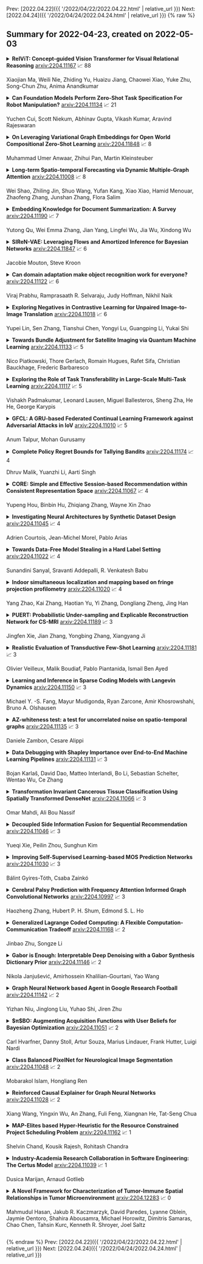 Prev: [2022.04.22]({{ '/2022/04/22/2022.04.22.html' | relative_url }})  Next: [2022.04.24]({{ '/2022/04/24/2022.04.24.html' | relative_url }})
{% raw %}
## Summary for 2022-04-23, created on 2022-05-03


<details><summary><b>RelViT: Concept-guided Vision Transformer for Visual Relational Reasoning</b>
<a href="https://arxiv.org/abs/2204.11167">arxiv:2204.11167</a>
&#x1F4C8; 88 <br>
<p>Xiaojian Ma, Weili Nie, Zhiding Yu, Huaizu Jiang, Chaowei Xiao, Yuke Zhu, Song-Chun Zhu, Anima Anandkumar</p></summary>
<p>

**Abstract:** Reasoning about visual relationships is central to how humans interpret the visual world. This task remains challenging for current deep learning algorithms since it requires addressing three key technical problems jointly: 1) identifying object entities and their properties, 2) inferring semantic relations between pairs of entities, and 3) generalizing to novel object-relation combinations, i.e., systematic generalization. In this work, we use vision transformers (ViTs) as our base model for visual reasoning and make better use of concepts defined as object entities and their relations to improve the reasoning ability of ViTs. Specifically, we introduce a novel concept-feature dictionary to allow flexible image feature retrieval at training time with concept keys. This dictionary enables two new concept-guided auxiliary tasks: 1) a global task for promoting relational reasoning, and 2) a local task for facilitating semantic object-centric correspondence learning. To examine the systematic generalization of visual reasoning models, we introduce systematic splits for the standard HICO and GQA benchmarks. We show the resulting model, Concept-guided Vision Transformer (or RelViT for short) significantly outperforms prior approaches on HICO and GQA by 16% and 13% in the original split, and by 43% and 18% in the systematic split. Our ablation analyses also reveal our model's compatibility with multiple ViT variants and robustness to hyper-parameters.

</p>
</details>

<details><summary><b>Can Foundation Models Perform Zero-Shot Task Specification For Robot Manipulation?</b>
<a href="https://arxiv.org/abs/2204.11134">arxiv:2204.11134</a>
&#x1F4C8; 21 <br>
<p>Yuchen Cui, Scott Niekum, Abhinav Gupta, Vikash Kumar, Aravind Rajeswaran</p></summary>
<p>

**Abstract:** Task specification is at the core of programming autonomous robots. A low-effort modality for task specification is critical for engagement of non-expert end-users and ultimate adoption of personalized robot agents. A widely studied approach to task specification is through goals, using either compact state vectors or goal images from the same robot scene. The former is hard to interpret for non-experts and necessitates detailed state estimation and scene understanding. The latter requires the generation of desired goal image, which often requires a human to complete the task, defeating the purpose of having autonomous robots. In this work, we explore alternate and more general forms of goal specification that are expected to be easier for humans to specify and use such as images obtained from the internet, hand sketches that provide a visual description of the desired task, or simple language descriptions. As a preliminary step towards this, we investigate the capabilities of large scale pre-trained models (foundation models) for zero-shot goal specification, and find promising results in a collection of simulated robot manipulation tasks and real-world datasets.

</p>
</details>

<details><summary><b>On Leveraging Variational Graph Embeddings for Open World Compositional Zero-Shot Learning</b>
<a href="https://arxiv.org/abs/2204.11848">arxiv:2204.11848</a>
&#x1F4C8; 8 <br>
<p>Muhammad Umer Anwaar, Zhihui Pan, Martin Kleinsteuber</p></summary>
<p>

**Abstract:** Humans are able to identify and categorize novel compositions of known concepts. The task in Compositional Zero-Shot learning (CZSL) is to learn composition of primitive concepts, i.e. objects and states, in such a way that even their novel compositions can be zero-shot classified. In this work, we do not assume any prior knowledge on the feasibility of novel compositions i.e.open-world setting, where infeasible compositions dominate the search space. We propose a Compositional Variational Graph Autoencoder (CVGAE) approach for learning the variational embeddings of the primitive concepts (nodes) as well as feasibility of their compositions (via edges). Such modelling makes CVGAE scalable to real-world application scenarios. This is in contrast to SOTA method, CGE, which is computationally very expensive. e.g.for benchmark C-GQA dataset, CGE requires 3.94 x 10^5 nodes, whereas CVGAE requires only 1323 nodes. We learn a mapping of the graph and image embeddings onto a common embedding space. CVGAE adopts a deep metric learning approach and learns a similarity metric in this space via bi-directional contrastive loss between projected graph and image embeddings. We validate the effectiveness of our approach on three benchmark datasets.We also demonstrate via an image retrieval task that the representations learnt by CVGAE are better suited for compositional generalization.

</p>
</details>

<details><summary><b>Long-term Spatio-temporal Forecasting via Dynamic Multiple-Graph Attention</b>
<a href="https://arxiv.org/abs/2204.11008">arxiv:2204.11008</a>
&#x1F4C8; 8 <br>
<p>Wei Shao, Zhiling Jin, Shuo Wang, Yufan Kang, Xiao Xiao, Hamid Menouar, Zhaofeng Zhang, Junshan Zhang, Flora Salim</p></summary>
<p>

**Abstract:** Many real-world ubiquitous applications, such as parking recommendations and air pollution monitoring, benefit significantly from accurate long-term spatio-temporal forecasting (LSTF). LSTF makes use of long-term dependency between spatial and temporal domains, contextual information, and inherent pattern in the data. Recent studies have revealed the potential of multi-graph neural networks (MGNNs) to improve prediction performance. However, existing MGNN methods cannot be directly applied to LSTF due to several issues: the low level of generality, insufficient use of contextual information, and the imbalanced graph fusion approach. To address these issues, we construct new graph models to represent the contextual information of each node and the long-term spatio-temporal data dependency structure. To fuse the information across multiple graphs, we propose a new dynamic multi-graph fusion module to characterize the correlations of nodes within a graph and the nodes across graphs via the spatial attention and graph attention mechanisms. Furthermore, we introduce a trainable weight tensor to indicate the importance of each node in different graphs. Extensive experiments on two large-scale datasets demonstrate that our proposed approaches significantly improve the performance of existing graph neural network models in LSTF prediction tasks.

</p>
</details>

<details><summary><b>Embedding Knowledge for Document Summarization: A Survey</b>
<a href="https://arxiv.org/abs/2204.11190">arxiv:2204.11190</a>
&#x1F4C8; 7 <br>
<p>Yutong Qu, Wei Emma Zhang, Jian Yang, Lingfei Wu, Jia Wu, Xindong Wu</p></summary>
<p>

**Abstract:** Knowledge-aware methods have boosted a range of Natural Language Processing applications over the last decades. With the gathered momentum, knowledge recently has been pumped into enormous attention in document summarization research. Previous works proved that knowledge-embedded document summarizers excel at generating superior digests, especially in terms of informativeness, coherence, and fact consistency. This paper pursues to present the first systematic survey for the state-of-the-art methodologies that embed knowledge into document summarizers. Particularly, we propose novel taxonomies to recapitulate knowledge and knowledge embeddings under the document summarization view. We further explore how embeddings are generated in learning architectures of document summarization models, especially in deep learning models. At last, we discuss the challenges of this topic and future directions.

</p>
</details>

<details><summary><b>SIReN-VAE: Leveraging Flows and Amortized Inference for Bayesian Networks</b>
<a href="https://arxiv.org/abs/2204.11847">arxiv:2204.11847</a>
&#x1F4C8; 6 <br>
<p>Jacobie Mouton, Steve Kroon</p></summary>
<p>

**Abstract:** Initial work on variational autoencoders assumed independent latent variables with simple distributions. Subsequent work has explored incorporating more complex distributions and dependency structures: including normalizing flows in the encoder network allows latent variables to entangle non-linearly, creating a richer class of distributions for the approximate posterior, and stacking layers of latent variables allows more complex priors to be specified for the generative model. This work explores incorporating arbitrary dependency structures, as specified by Bayesian networks, into VAEs. This is achieved by extending both the prior and inference network with graphical residual flows - residual flows that encode conditional independence by masking the weight matrices of the flow's residual blocks. We compare our model's performance on several synthetic datasets and show its potential in data-sparse settings.

</p>
</details>

<details><summary><b>Can domain adaptation make object recognition work for everyone?</b>
<a href="https://arxiv.org/abs/2204.11122">arxiv:2204.11122</a>
&#x1F4C8; 6 <br>
<p>Viraj Prabhu, Ramprasaath R. Selvaraju, Judy Hoffman, Nikhil Naik</p></summary>
<p>

**Abstract:** Despite the rapid progress in deep visual recognition, modern computer vision datasets significantly overrepresent the developed world and models trained on such datasets underperform on images from unseen geographies. We investigate the effectiveness of unsupervised domain adaptation (UDA) of such models across geographies at closing this performance gap. To do so, we first curate two shifts from existing datasets to study the Geographical DA problem, and discover new challenges beyond data distribution shift: context shift, wherein object surroundings may change significantly across geographies, and subpopulation shift, wherein the intra-category distributions may shift. We demonstrate the inefficacy of standard DA methods at Geographical DA, highlighting the need for specialized geographical adaptation solutions to address the challenge of making object recognition work for everyone.

</p>
</details>

<details><summary><b>Exploring Negatives in Contrastive Learning for Unpaired Image-to-Image Translation</b>
<a href="https://arxiv.org/abs/2204.11018">arxiv:2204.11018</a>
&#x1F4C8; 6 <br>
<p>Yupei Lin, Sen Zhang, Tianshui Chen, Yongyi Lu, Guangping Li, Yukai Shi</p></summary>
<p>

**Abstract:** Unpaired image-to-image translation aims to find a mapping between the source domain and the target domain. To alleviate the problem of the lack of supervised labels for the source images, cycle-consistency based methods have been proposed for image structure preservation by assuming a reversible relationship between unpaired images. However, this assumption only uses limited correspondence between image pairs. Recently, contrastive learning (CL) has been used to further investigate the image correspondence in unpaired image translation by using patch-based positive/negative learning. Patch-based contrastive routines obtain the positives by self-similarity computation and recognize the rest patches as negatives. This flexible learning paradigm obtains auxiliary contextualized information at a low cost. As the negatives own an impressive sample number, with curiosity, we make an investigation based on a question: are all negatives necessary for feature contrastive learning? Unlike previous CL approaches that use negatives as much as possible, in this paper, we study the negatives from an information-theoretic perspective and introduce a new negative Pruning technology for Unpaired image-to-image Translation (PUT) by sparsifying and ranking the patches. The proposed algorithm is efficient, flexible and enables the model to learn essential information between corresponding patches stably. By putting quality over quantity, only a few negative patches are required to achieve better results. Lastly, we validate the superiority, stability, and versatility of our model through comparative experiments.

</p>
</details>

<details><summary><b>Towards Bundle Adjustment for Satellite Imaging via Quantum Machine Learning</b>
<a href="https://arxiv.org/abs/2204.11133">arxiv:2204.11133</a>
&#x1F4C8; 5 <br>
<p>Nico Piatkowski, Thore Gerlach, Romain Hugues, Rafet Sifa, Christian Bauckhage, Frederic Barbaresco</p></summary>
<p>

**Abstract:** Given is a set of images, where all images show views of the same area at different points in time and from different viewpoints. The task is the alignment of all images such that relevant information, e.g., poses, changes, and terrain, can be extracted from the fused image. In this work, we focus on quantum methods for keypoint extraction and feature matching, due to the demanding computational complexity of these sub-tasks. To this end, k-medoids clustering, kernel density clustering, nearest neighbor search, and kernel methods are investigated and it is explained how these methods can be re-formulated for quantum annealers and gate-based quantum computers. Experimental results obtained on digital quantum emulation hardware, quantum annealers, and quantum gate computers show that classical systems still deliver superior results. However, the proposed methods are ready for the current and upcoming generations of quantum computing devices which have the potential to outperform classical systems in the near future.

</p>
</details>

<details><summary><b>Exploring the Role of Task Transferability in Large-Scale Multi-Task Learning</b>
<a href="https://arxiv.org/abs/2204.11117">arxiv:2204.11117</a>
&#x1F4C8; 5 <br>
<p>Vishakh Padmakumar, Leonard Lausen, Miguel Ballesteros, Sheng Zha, He He, George Karypis</p></summary>
<p>

**Abstract:** Recent work has found that multi-task training with a large number of diverse tasks can uniformly improve downstream performance on unseen target tasks. In contrast, literature on task transferability has established that the choice of intermediate tasks can heavily affect downstream task performance. In this work, we aim to disentangle the effect of scale and relatedness of tasks in multi-task representation learning. We find that, on average, increasing the scale of multi-task learning, in terms of the number of tasks, indeed results in better learned representations than smaller multi-task setups. However, if the target tasks are known ahead of time, then training on a smaller set of related tasks is competitive to the large-scale multi-task training at a reduced computational cost.

</p>
</details>

<details><summary><b>GFCL: A GRU-based Federated Continual Learning Framework against Adversarial Attacks in IoV</b>
<a href="https://arxiv.org/abs/2204.11010">arxiv:2204.11010</a>
&#x1F4C8; 5 <br>
<p>Anum Talpur, Mohan Gurusamy</p></summary>
<p>

**Abstract:** The integration of ML in 5G-based Internet of Vehicles (IoV) networks has enabled intelligent transportation and smart traffic management. Nonetheless, the security against adversarial attacks is also increasingly becoming a challenging task. Specifically, Deep Reinforcement Learning (DRL) is one of the widely used ML designs in IoV applications. The standard ML security techniques are not effective in DRL where the algorithm learns to solve sequential decision-making through continuous interaction with the environment, and the environment is time-varying, dynamic, and mobile. In this paper, we propose a Gated Recurrent Unit (GRU)-based federated continual learning (GFCL) anomaly detection framework against adversarial attacks in IoV. The objective is to present a lightweight and scalable framework that learns and detects the illegitimate behavior without having a-priori training dataset consisting of attack samples. We use GRU to predict a future data sequence to analyze and detect illegitimate behavior from vehicles in a federated learning-based distributed manner. We investigate the performance of our framework using real-world vehicle mobility traces. The results demonstrate the effectiveness of our proposed solution for different performance metrics.

</p>
</details>

<details><summary><b>Complete Policy Regret Bounds for Tallying Bandits</b>
<a href="https://arxiv.org/abs/2204.11174">arxiv:2204.11174</a>
&#x1F4C8; 4 <br>
<p>Dhruv Malik, Yuanzhi Li, Aarti Singh</p></summary>
<p>

**Abstract:** Policy regret is a well established notion of measuring the performance of an online learning algorithm against an adaptive adversary. We study restrictions on the adversary that enable efficient minimization of the \emph{complete policy regret}, which is the strongest possible version of policy regret. We identify a gap in the current theoretical understanding of what sorts of restrictions permit tractability in this challenging setting. To resolve this gap, we consider a generalization of the stochastic multi armed bandit, which we call the \emph{tallying bandit}. This is an online learning setting with an $m$-memory bounded adversary, where the average loss for playing an action is an unknown function of the number (or tally) of times that the action was played in the last $m$ timesteps. For tallying bandit problems with $K$ actions and time horizon $T$, we provide an algorithm that w.h.p achieves a complete policy regret guarantee of $\tilde{\mathcal{O}}(mK\sqrt{T})$, where the $\tilde{\mathcal{O}}$ notation hides only logarithmic factors. We additionally prove an $\tildeΩ(\sqrt{m K T})$ lower bound on the expected complete policy regret of any tallying bandit algorithm, demonstrating the near optimality of our method.

</p>
</details>

<details><summary><b>CORE: Simple and Effective Session-based Recommendation within Consistent Representation Space</b>
<a href="https://arxiv.org/abs/2204.11067">arxiv:2204.11067</a>
&#x1F4C8; 4 <br>
<p>Yupeng Hou, Binbin Hu, Zhiqiang Zhang, Wayne Xin Zhao</p></summary>
<p>

**Abstract:** Session-based Recommendation (SBR) refers to the task of predicting the next item based on short-term user behaviors within an anonymous session. However, session embedding learned by a non-linear encoder is usually not in the same representation space as item embeddings, resulting in the inconsistent prediction issue while recommending items. To address this issue, we propose a simple and effective framework named CORE, which can unify the representation space for both the encoding and decoding processes. Firstly, we design a representation-consistent encoder that takes the linear combination of input item embeddings as session embedding, guaranteeing that sessions and items are in the same representation space. Besides, we propose a robust distance measuring method to prevent overfitting of embeddings in the consistent representation space. Extensive experiments conducted on five public real-world datasets demonstrate the effectiveness and efficiency of the proposed method. The code is available at: https://github.com/RUCAIBox/CORE.

</p>
</details>

<details><summary><b>Investigating Neural Architectures by Synthetic Dataset Design</b>
<a href="https://arxiv.org/abs/2204.11045">arxiv:2204.11045</a>
&#x1F4C8; 4 <br>
<p>Adrien Courtois, Jean-Michel Morel, Pablo Arias</p></summary>
<p>

**Abstract:** Recent years have seen the emergence of many new neural network structures (architectures and layers). To solve a given task, a network requires a certain set of abilities reflected in its structure. The required abilities depend on each task. There is so far no systematic study of the real capacities of the proposed neural structures. The question of what each structure can and cannot achieve is only partially answered by its performance on common benchmarks. Indeed, natural data contain complex unknown statistical cues. It is therefore impossible to know what cues a given neural structure is taking advantage of in such data. In this work, we sketch a methodology to measure the effect of each structure on a network's ability, by designing ad hoc synthetic datasets. Each dataset is tailored to assess a given ability and is reduced to its simplest form: each input contains exactly the amount of information needed to solve the task. We illustrate our methodology by building three datasets to evaluate each of the three following network properties: a) the ability to link local cues to distant inferences, b) the translation covariance and c) the ability to group pixels with the same characteristics and share information among them. Using a first simplified depth estimation dataset, we pinpoint a serious nonlocal deficit of the U-Net. We then evaluate how to resolve this limitation by embedding its structure with nonlocal layers, which allow computing complex features with long-range dependencies. Using a second dataset, we compare different positional encoding methods and use the results to further improve the U-Net on the depth estimation task. The third introduced dataset serves to demonstrate the need for self-attention-like mechanisms for resolving more realistic depth estimation tasks.

</p>
</details>

<details><summary><b>Towards Data-Free Model Stealing in a Hard Label Setting</b>
<a href="https://arxiv.org/abs/2204.11022">arxiv:2204.11022</a>
&#x1F4C8; 4 <br>
<p>Sunandini Sanyal, Sravanti Addepalli, R. Venkatesh Babu</p></summary>
<p>

**Abstract:** Machine learning models deployed as a service (MLaaS) are susceptible to model stealing attacks, where an adversary attempts to steal the model within a restricted access framework. While existing attacks demonstrate near-perfect clone-model performance using softmax predictions of the classification network, most of the APIs allow access to only the top-1 labels. In this work, we show that it is indeed possible to steal Machine Learning models by accessing only top-1 predictions (Hard Label setting) as well, without access to model gradients (Black-Box setting) or even the training dataset (Data-Free setting) within a low query budget. We propose a novel GAN-based framework that trains the student and generator in tandem to steal the model effectively while overcoming the challenge of the hard label setting by utilizing gradients of the clone network as a proxy to the victim's gradients. We propose to overcome the large query costs associated with a typical Data-Free setting by utilizing publicly available (potentially unrelated) datasets as a weak image prior. We additionally show that even in the absence of such data, it is possible to achieve state-of-the-art results within a low query budget using synthetically crafted samples. We are the first to demonstrate the scalability of Model Stealing in a restricted access setting on a 100 class dataset as well.

</p>
</details>

<details><summary><b>Indoor simultaneous localization and mapping based on fringe projection profilometry</b>
<a href="https://arxiv.org/abs/2204.11020">arxiv:2204.11020</a>
&#x1F4C8; 4 <br>
<p>Yang Zhao, Kai Zhang, Haotian Yu, Yi Zhang, Dongliang Zheng, Jing Han</p></summary>
<p>

**Abstract:** Simultaneous Localization and Mapping (SLAM) plays an important role in outdoor and indoor applications ranging from autonomous driving to indoor robotics. Outdoor SLAM has been widely used with the assistance of LiDAR or GPS. For indoor applications, the LiDAR technique does not satisfy the accuracy requirement and the GPS signals will be lost. An accurate and efficient scene sensing technique is required for indoor SLAM. As the most promising 3D sensing technique, the opportunities for indoor SLAM with fringe projection profilometry (FPP) systems are obvious, but methods to date have not fully leveraged the accuracy and speed of sensing that such systems offer. In this paper, we propose a novel FPP-based indoor SLAM method based on the coordinate transformation relationship of FPP, where the 2D-to-3D descriptor-assisted is used for mapping and localization. The correspondences generated by matching descriptors are used for fast and accurate mapping, and the transform estimation between the 2D and 3D descriptors is used to localize the sensor. The provided experimental results demonstrate that the proposed indoor SLAM can achieve the localization and mapping accuracy around one millimeter.

</p>
</details>

<details><summary><b>PUERT: Probabilistic Under-sampling and Explicable Reconstruction Network for CS-MRI</b>
<a href="https://arxiv.org/abs/2204.11189">arxiv:2204.11189</a>
&#x1F4C8; 3 <br>
<p>Jingfen Xie, Jian Zhang, Yongbing Zhang, Xiangyang Ji</p></summary>
<p>

**Abstract:** Compressed Sensing MRI (CS-MRI) aims at reconstructing de-aliased images from sub-Nyquist sampling k-space data to accelerate MR Imaging, thus presenting two basic issues, i.e., where to sample and how to reconstruct. To deal with both problems simultaneously, we propose a novel end-to-end Probabilistic Under-sampling and Explicable Reconstruction neTwork, dubbed PUERT, to jointly optimize the sampling pattern and the reconstruction network. Instead of learning a deterministic mask, the proposed sampling subnet explores an optimal probabilistic sub-sampling pattern, which describes independent Bernoulli random variables at each possible sampling point, thus retaining robustness and stochastics for a more reliable CS reconstruction. A dynamic gradient estimation strategy is further introduced to gradually approximate the binarization function in backward propagation, which efficiently preserves the gradient information and further improves the reconstruction quality. Moreover, in our reconstruction subnet, we adopt a model-based network design scheme with high efficiency and interpretability, which is shown to assist in further exploitation for the sampling subnet. Extensive experiments on two widely used MRI datasets demonstrate that our proposed PUERT not only achieves state-of-the-art results in terms of both quantitative metrics and visual quality but also yields a sub-sampling pattern and a reconstruction model that are both customized to training data.

</p>
</details>

<details><summary><b>Realistic Evaluation of Transductive Few-Shot Learning</b>
<a href="https://arxiv.org/abs/2204.11181">arxiv:2204.11181</a>
&#x1F4C8; 3 <br>
<p>Olivier Veilleux, Malik Boudiaf, Pablo Piantanida, Ismail Ben Ayed</p></summary>
<p>

**Abstract:** Transductive inference is widely used in few-shot learning, as it leverages the statistics of the unlabeled query set of a few-shot task, typically yielding substantially better performances than its inductive counterpart. The current few-shot benchmarks use perfectly class-balanced tasks at inference. We argue that such an artificial regularity is unrealistic, as it assumes that the marginal label probability of the testing samples is known and fixed to the uniform distribution. In fact, in realistic scenarios, the unlabeled query sets come with arbitrary and unknown label marginals. We introduce and study the effect of arbitrary class distributions within the query sets of few-shot tasks at inference, removing the class-balance artefact. Specifically, we model the marginal probabilities of the classes as Dirichlet-distributed random variables, which yields a principled and realistic sampling within the simplex. This leverages the current few-shot benchmarks, building testing tasks with arbitrary class distributions. We evaluate experimentally state-of-the-art transductive methods over 3 widely used data sets, and observe, surprisingly, substantial performance drops, even below inductive methods in some cases. Furthermore, we propose a generalization of the mutual-information loss, based on $α$-divergences, which can handle effectively class-distribution variations. Empirically, we show that our transductive $α$-divergence optimization outperforms state-of-the-art methods across several data sets, models and few-shot settings. Our code is publicly available at https://github.com/oveilleux/Realistic_Transductive_Few_Shot.

</p>
</details>

<details><summary><b>Learning and Inference in Sparse Coding Models with Langevin Dynamics</b>
<a href="https://arxiv.org/abs/2204.11150">arxiv:2204.11150</a>
&#x1F4C8; 3 <br>
<p>Michael Y. -S. Fang, Mayur Mudigonda, Ryan Zarcone, Amir Khosrowshahi, Bruno A. Olshausen</p></summary>
<p>

**Abstract:** We describe a stochastic, dynamical system capable of inference and learning in a probabilistic latent variable model. The most challenging problem in such models - sampling the posterior distribution over latent variables - is proposed to be solved by harnessing natural sources of stochasticity inherent in electronic and neural systems. We demonstrate this idea for a sparse coding model by deriving a continuous-time equation for inferring its latent variables via Langevin dynamics. The model parameters are learned by simultaneously evolving according to another continuous-time equation, thus bypassing the need for digital accumulators or a global clock. Moreover we show that Langevin dynamics lead to an efficient procedure for sampling from the posterior distribution in the 'L0 sparse' regime, where latent variables are encouraged to be set to zero as opposed to having a small L1 norm. This allows the model to properly incorporate the notion of sparsity rather than having to resort to a relaxed version of sparsity to make optimization tractable. Simulations of the proposed dynamical system on both synthetic and natural image datasets demonstrate that the model is capable of probabilistically correct inference, enabling learning of the dictionary as well as parameters of the prior.

</p>
</details>

<details><summary><b>AZ-whiteness test: a test for uncorrelated noise on spatio-temporal graphs</b>
<a href="https://arxiv.org/abs/2204.11135">arxiv:2204.11135</a>
&#x1F4C8; 3 <br>
<p>Daniele Zambon, Cesare Alippi</p></summary>
<p>

**Abstract:** We present the first whiteness test for graphs, i.e., a whiteness test for multivariate time series associated with the nodes of a dynamic graph. The statistical test aims at finding serial dependencies among close-in-time observations, as well as spatial dependencies among neighboring observations given the underlying graph. The proposed test is a spatio-temporal extension of traditional tests from the system identification literature and finds applications in similar, yet more general, application scenarios involving graph signals. The AZ-test is versatile, allowing the underlying graph to be dynamic, changing in topology and set of nodes, and weighted, thus accounting for connections of different strength, as is the case in many application scenarios like transportation networks and sensor grids. The asymptotic distribution -- as the number of graph edges or temporal observations increases -- is known, and does not assume identically distributed data. We validate the practical value of the test on both synthetic and real-world problems, and show how the test can be employed to assess the quality of spatio-temporal forecasting models by analyzing the prediction residuals appended to the graphs stream.

</p>
</details>

<details><summary><b>Data Debugging with Shapley Importance over End-to-End Machine Learning Pipelines</b>
<a href="https://arxiv.org/abs/2204.11131">arxiv:2204.11131</a>
&#x1F4C8; 3 <br>
<p>Bojan Karlaš, David Dao, Matteo Interlandi, Bo Li, Sebastian Schelter, Wentao Wu, Ce Zhang</p></summary>
<p>

**Abstract:** Developing modern machine learning (ML) applications is data-centric, of which one fundamental challenge is to understand the influence of data quality to ML training -- "Which training examples are 'guilty' in making the trained ML model predictions inaccurate or unfair?" Modeling data influence for ML training has attracted intensive interest over the last decade, and one popular framework is to compute the Shapley value of each training example with respect to utilities such as validation accuracy and fairness of the trained ML model. Unfortunately, despite recent intensive interest and research, existing methods only consider a single ML model "in isolation" and do not consider an end-to-end ML pipeline that consists of data transformations, feature extractors, and ML training.
  We present DataScope (ease.ml/datascope), the first system that efficiently computes Shapley values of training examples over an end-to-end ML pipeline, and illustrate its applications in data debugging for ML training. To this end, we first develop a novel algorithmic framework that computes Shapley value over a specific family of ML pipelines that we call canonical pipelines: a positive relational algebra query followed by a K-nearest-neighbor (KNN) classifier. We show that, for many subfamilies of canonical pipelines, computing Shapley value is in PTIME, contrasting the exponential complexity of computing Shapley value in general. We then put this to practice -- given an sklearn pipeline, we approximate it with a canonical pipeline to use as a proxy. We conduct extensive experiments illustrating different use cases and utilities. Our results show that DataScope is up to four orders of magnitude faster over state-of-the-art Monte Carlo-based methods, while being comparably, and often even more, effective in data debugging.

</p>
</details>

<details><summary><b>Transformation Invariant Cancerous Tissue Classification Using Spatially Transformed DenseNet</b>
<a href="https://arxiv.org/abs/2204.11066">arxiv:2204.11066</a>
&#x1F4C8; 3 <br>
<p>Omar Mahdi, Ali Bou Nassif</p></summary>
<p>

**Abstract:** In this work, we introduce a spatially transformed DenseNet architecture for transformation invariant classification of cancer tissue. Our architecture increases the accuracy of the base DenseNet architecture while adding the ability to operate in a transformation invariant way while simultaneously being simpler than other models that try to provide some form of invariance.

</p>
</details>

<details><summary><b>Decoupled Side Information Fusion for Sequential Recommendation</b>
<a href="https://arxiv.org/abs/2204.11046">arxiv:2204.11046</a>
&#x1F4C8; 3 <br>
<p>Yueqi Xie, Peilin Zhou, Sunghun Kim</p></summary>
<p>

**Abstract:** Side information fusion for sequential recommendation (SR) aims to effectively leverage various side information to enhance the performance of next-item prediction. Most state-of-the-art methods build on self-attention networks and focus on exploring various solutions to integrate the item embedding and side information embeddings before the attention layer. However, our analysis shows that the early integration of various types of embeddings limits the expressiveness of attention matrices due to a rank bottleneck and constrains the flexibility of gradients. Also, it involves mixed correlations among the different heterogeneous information resources, which brings extra disturbance to attention calculation. Motivated by this, we propose Decoupled Side Information Fusion for Sequential Recommendation (DIF-SR), which moves the side information from the input to the attention layer and decouples the attention calculation of various side information and item representation. We theoretically and empirically show that the proposed solution allows higher-rank attention matrices and flexible gradients to enhance the modeling capacity of side information fusion. Also, auxiliary attribute predictors are proposed to further activate the beneficial interaction between side information and item representation learning. Extensive experiments on four real-world datasets demonstrate that our proposed solution stably outperforms state-of-the-art SR models. Further studies show that our proposed solution can be readily incorporated into current attention-based SR models and significantly boost performance. Our source code is available at https://github.com/AIM-SE/DIF-SR.

</p>
</details>

<details><summary><b>Improving Self-Supervised Learning-based MOS Prediction Networks</b>
<a href="https://arxiv.org/abs/2204.11030">arxiv:2204.11030</a>
&#x1F4C8; 3 <br>
<p>Bálint Gyires-Tóth, Csaba Zainkó</p></summary>
<p>

**Abstract:** MOS (Mean Opinion Score) is a subjective method used for the evaluation of a system's quality. Telecommunications (for voice and video), and speech synthesis systems (for generated speech) are a few of the many applications of the method. While MOS tests are widely accepted, they are time-consuming and costly since human input is required. In addition, since the systems and subjects of the tests differ, the results are not really comparable. On the other hand, a large number of previous tests allow us to train machine learning models that are capable of predicting MOS value. By automatically predicting MOS values, both the aforementioned issues can be resolved.
  The present work introduces data-, training- and post-training specific improvements to a previous self-supervised learning-based MOS prediction model. We used a wav2vec 2.0 model pre-trained on LibriSpeech, extended with LSTM and non-linear dense layers. We introduced transfer learning, target data preprocessing a two- and three-phase training method with different batch formulations, dropout accumulation (for larger batch sizes) and quantization of the predictions.
  The methods are evaluated using the shared synthetic speech dataset of the first Voice MOS challenge.

</p>
</details>

<details><summary><b>Cerebral Palsy Prediction with Frequency Attention Informed Graph Convolutional Networks</b>
<a href="https://arxiv.org/abs/2204.10997">arxiv:2204.10997</a>
&#x1F4C8; 3 <br>
<p>Haozheng Zhang, Hubert P. H. Shum, Edmond S. L. Ho</p></summary>
<p>

**Abstract:** Early diagnosis and intervention are clinically considered the paramount part of treating cerebral palsy (CP), so it is essential to design an efficient and interpretable automatic prediction system for CP. We highlight a significant difference between CP infants' frequency of human movement and that of the healthy group, which improves prediction performance. However, the existing deep learning-based methods did not use the frequency information of infants' movement for CP prediction. This paper proposes a frequency attention informed graph convolutional network and validates it on two consumer-grade RGB video datasets, namely MINI-RGBD and RVI-38 datasets. Our proposed frequency attention module aids in improving both classification performance and system interpretability. In addition, we design a frequency-binning method that retains the critical frequency of the human joint position data while filtering the noise. Our prediction performance achieves state-of-the-art research on both datasets. Our work demonstrates the effectiveness of frequency information in supporting the prediction of CP non-intrusively and provides a way for supporting the early diagnosis of CP in the resource-limited regions where the clinical resources are not abundant.

</p>
</details>

<details><summary><b>Generalized Lagrange Coded Computing: A Flexible Computation-Communication Tradeoff</b>
<a href="https://arxiv.org/abs/2204.11168">arxiv:2204.11168</a>
&#x1F4C8; 2 <br>
<p>Jinbao Zhu, Songze Li</p></summary>
<p>

**Abstract:** We consider the problem of evaluating arbitrary multivariate polynomials over a massive dataset, in a distributed computing system with a master node and multiple worker nodes. Generalized Lagrange Coded Computing (GLCC) codes are proposed to provide robustness against stragglers who do not return computation results in time, adversarial workers who deliberately modify results for their benefit, and information-theoretic security of the dataset amidst possible collusion of workers. GLCC codes are constructed by first partitioning the dataset into multiple groups, and then encoding the dataset using carefully designed interpolation polynomials, such that interference computation results across groups can be eliminated at the master. Particularly, GLCC codes include the state-of-the-art Lagrange Coded Computing (LCC) codes as a special case, and achieve a more flexible tradeoff between communication and computation overheads in optimizing system efficiency.

</p>
</details>

<details><summary><b>Gabor is Enough: Interpretable Deep Denoising with a Gabor Synthesis Dictionary Prior</b>
<a href="https://arxiv.org/abs/2204.11146">arxiv:2204.11146</a>
&#x1F4C8; 2 <br>
<p>Nikola Janjušević, Amirhossein Khalilian-Gourtani, Yao Wang</p></summary>
<p>

**Abstract:** Image processing neural networks, natural and artificial, have a long history with orientation-selectivity, often described mathematically as Gabor filters. Gabor-like filters have been observed in the early layers of CNN classifiers and even throughout low-level image processing networks. In this work, we take this observation to the extreme and explicitly constrain the filters of a natural-image denoising CNN to be learned 2D real Gabor filters. Surprisingly, we find that the proposed network (GDLNet) can achieve near state-of-the-art denoising performance amongst popular fully convolutional neural networks, with only a fraction of the learned parameters. We further verify that this parameterization maintains the noise-level generalization (training vs. inference mismatch) characteristics of the base network, and investigate the contribution of individual Gabor filter parameters to the performance of the denoiser. We present positive findings for the interpretation of dictionary learning networks as performing accelerated sparse-coding via the importance of untied learned scale parameters between network layers. Our network's success suggests that representations used by low-level image processing CNNs can be as simple and interpretable as Gabor filterbanks.

</p>
</details>

<details><summary><b>Graph Neural Network based Agent in Google Research Football</b>
<a href="https://arxiv.org/abs/2204.11142">arxiv:2204.11142</a>
&#x1F4C8; 2 <br>
<p>Yizhan Niu, Jinglong Liu, Yuhao Shi, Jiren Zhu</p></summary>
<p>

**Abstract:** Deep neural networks (DNN) can approximate value functions or policies for reinforcement learning, which makes the reinforcement learning algorithms more powerful. However, some DNNs, such as convolutional neural networks (CNN), cannot extract enough information or take too long to obtain enough features from the inputs under specific circumstances of reinforcement learning. For example, the input data of Google Research Football, a reinforcement learning environment which trains agents to play football, is the small map of players' locations. The information is contained not only in the coordinates of players, but also in the relationships between different players. CNNs can neither extract enough information nor take too long to train. To address this issue, this paper proposes a deep q-learning network (DQN) with a graph neural network (GNN) as its model. The GNN transforms the input data into a graph which better represents the football players' locations so that it extracts more information of the interactions between different players. With two GNNs to approximate its local and target value functions, this DQN allows players to learn from their experience by using value functions to see the prospective value of each intended action. The proposed model demonstrated the power of GNN in the football game by outperforming other DRL models with significantly fewer steps.

</p>
</details>

<details><summary><b>$π$BO: Augmenting Acquisition Functions with User Beliefs for Bayesian Optimization</b>
<a href="https://arxiv.org/abs/2204.11051">arxiv:2204.11051</a>
&#x1F4C8; 2 <br>
<p>Carl Hvarfner, Danny Stoll, Artur Souza, Marius Lindauer, Frank Hutter, Luigi Nardi</p></summary>
<p>

**Abstract:** Bayesian optimization (BO) has become an established framework and popular tool for hyperparameter optimization (HPO) of machine learning (ML) algorithms. While known for its sample-efficiency, vanilla BO can not utilize readily available prior beliefs the practitioner has on the potential location of the optimum. Thus, BO disregards a valuable source of information, reducing its appeal to ML practitioners. To address this issue, we propose $π$BO, an acquisition function generalization which incorporates prior beliefs about the location of the optimum in the form of a probability distribution, provided by the user. In contrast to previous approaches, $π$BO is conceptually simple and can easily be integrated with existing libraries and many acquisition functions. We provide regret bounds when $π$BO is applied to the common Expected Improvement acquisition function and prove convergence at regular rates independently of the prior. Further, our experiments show that $π$BO outperforms competing approaches across a wide suite of benchmarks and prior characteristics. We also demonstrate that $π$BO improves on the state-of-the-art performance for a popular deep learning task, with a 12.5 $\times$ time-to-accuracy speedup over prominent BO approaches.

</p>
</details>

<details><summary><b>Class Balanced PixelNet for Neurological Image Segmentation</b>
<a href="https://arxiv.org/abs/2204.11048">arxiv:2204.11048</a>
&#x1F4C8; 2 <br>
<p>Mobarakol Islam, Hongliang Ren</p></summary>
<p>

**Abstract:** In this paper, we propose an automatic brain tumor segmentation approach (e.g., PixelNet) using a pixel-level convolutional neural network (CNN). The model extracts feature from multiple convolutional layers and concatenate them to form a hyper-column where samples a modest number of pixels for optimization. Hyper-column ensures both local and global contextual information for pixel-wise predictors. The model confirms the statistical efficiency by sampling a few pixels in the training phase where spatial redundancy limits the information learning among the neighboring pixels in conventional pixel-level semantic segmentation approaches. Besides, label skewness in training data leads the convolutional model often converge to certain classes which is a common problem in the medical dataset. We deal with this problem by selecting an equal number of pixels for all the classes in sampling time. The proposed model has achieved promising results in brain tumor and ischemic stroke lesion segmentation datasets.

</p>
</details>

<details><summary><b>Reinforced Causal Explainer for Graph Neural Networks</b>
<a href="https://arxiv.org/abs/2204.11028">arxiv:2204.11028</a>
&#x1F4C8; 2 <br>
<p>Xiang Wang, Yingxin Wu, An Zhang, Fuli Feng, Xiangnan He, Tat-Seng Chua</p></summary>
<p>

**Abstract:** Explainability is crucial for probing graph neural networks (GNNs), answering questions like "Why the GNN model makes a certain prediction?". Feature attribution is a prevalent technique of highlighting the explanatory subgraph in the input graph, which plausibly leads the GNN model to make its prediction. Various attribution methods exploit gradient-like or attention scores as the attributions of edges, then select the salient edges with top attribution scores as the explanation. However, most of these works make an untenable assumption - the selected edges are linearly independent - thus leaving the dependencies among edges largely unexplored, especially their coalition effect. We demonstrate unambiguous drawbacks of this assumption - making the explanatory subgraph unfaithful and verbose. To address this challenge, we propose a reinforcement learning agent, Reinforced Causal Explainer (RC-Explainer). It frames the explanation task as a sequential decision process - an explanatory subgraph is successively constructed by adding a salient edge to connect the previously selected subgraph. Technically, its policy network predicts the action of edge addition, and gets a reward that quantifies the action's causal effect on the prediction. Such reward accounts for the dependency of the newly-added edge and the previously-added edges, thus reflecting whether they collaborate together and form a coalition to pursue better explanations. As such, RC-Explainer is able to generate faithful and concise explanations, and has a better generalization power to unseen graphs. When explaining different GNNs on three graph classification datasets, RC-Explainer achieves better or comparable performance to SOTA approaches w.r.t. predictive accuracy and contrastivity, and safely passes sanity checks and visual inspections. Codes are available at https://github.com/xiangwang1223/reinforced_causal_explainer.

</p>
</details>

<details><summary><b>MAP-Elites based Hyper-Heuristic for the Resource Constrained Project Scheduling Problem</b>
<a href="https://arxiv.org/abs/2204.11162">arxiv:2204.11162</a>
&#x1F4C8; 1 <br>
<p>Shelvin Chand, Kousik Rajesh, Rohitash Chandra</p></summary>
<p>

**Abstract:** The resource constrained project scheduling problem (RCPSP) is an NP-Hard combinatorial optimization problem. The objective of RCPSP is to schedule a set of activities without violating any activity precedence or resource constraints. In recent years researchers have moved away from complex solution methodologies, such as meta heuristics and exact mathematical approaches, towards more simple intuitive solutions like priority rules. This often involves using a genetic programming based hyper-heuristic (GPHH) to discover new priority rules which can be applied to new unseen cases. A common problem affecting GPHH is diversity in evolution which often leads to poor quality output. In this paper, we present a MAP-Elites based hyper-heuristic (MEHH) for the automated discovery of efficient priority rules for RCPSP. MAP-Elites uses a quality diversity based approach which explicitly maintains an archive of diverse solutions characterised along multiple feature dimensions. In order to demonstrate the benefits of our proposed hyper-heuristic, we compare the overall performance against a traditional GPHH and priority rules proposed by human experts. Our results indicate strong improvements in both diversity and performance. In particular we see major improvements for larger instances which have been under-studied in the existing literature.

</p>
</details>

<details><summary><b>Industry-Academia Research Collaboration in Software Engineering: The Certus Model</b>
<a href="https://arxiv.org/abs/2204.11039">arxiv:2204.11039</a>
&#x1F4C8; 1 <br>
<p>Dusica Marijan, Arnaud Gotlieb</p></summary>
<p>

**Abstract:** Context: Research collaborations between software engineering industry and academia can provide significant benefits to both sides, including improved innovation capacity for industry, and real-world environment for motivating and validating research ideas. However, building scalable and effective research collaborations in software engineering is known to be challenging. While such challenges can be varied and many, in this paper we focus on the challenges of achieving participative knowledge creation supported by active dialog between industry and academia and continuous commitment to joint problem solving. Objective: This paper aims to understand what are the elements of a successful industry-academia collaboration that enable the culture of participative knowledge creation. Method: We conducted participant observation collecting qualitative data spanning 8 years of collaborative research between a software engineering research group on software V&V and the Norwegian IT sector. The collected data was analyzed and synthesized into a practical collaboration model, named the Certus Model. Results: The model is structured in seven phases, describing activities from setting up research projects to the exploitation of research results. As such, the Certus model advances other collaborations models from literature by delineating different phases covering the complete life cycle of participative research knowledge creation. Conclusion: The Certus model describes the elements of a research collaboration process between researchers and practitioners in software engineering, grounded on the principles of research knowledge co-creation and continuous commitment to joint problem solving. The model can be applied and tested in other contexts where it may be adapted to the local context through experimentation.

</p>
</details>

<details><summary><b>A Novel Framework for Characterization of Tumor-Immune Spatial Relationships in Tumor Microenvironment</b>
<a href="https://arxiv.org/abs/2204.12283">arxiv:2204.12283</a>
&#x1F4C8; 0 <br>
<p>Mahmudul Hasan, Jakub R. Kaczmarzyk, David Paredes, Lyanne Oblein, Jaymie Oentoro, Shahira Abousamra, Michael Horowitz, Dimitris Samaras, Chao Chen, Tahsin Kurc, Kenneth R. Shroyer, Joel Saltz</p></summary>
<p>

**Abstract:** Understanding the impact of tumor biology on the composition of nearby cells often requires characterizing the impact of biologically distinct tumor regions. Biomarkers have been developed to label biologically distinct tumor regions, but challenges arise because of differences in the spatial extent and distribution of differentially labeled regions. In this work, we present a framework for systematically investigating the impact of distinct tumor regions on cells near the tumor borders, accounting their cross spatial distributions. We apply the framework to multiplex immunohistochemistry (mIHC) studies of pancreatic cancer and show its efficacy in demonstrating how biologically different tumor regions impact the immune response in the tumor microenvironment. Furthermore, we show that the proposed framework can be extended to largescale whole slide image analysis.

</p>
</details>


{% endraw %}
Prev: [2022.04.22]({{ '/2022/04/22/2022.04.22.html' | relative_url }})  Next: [2022.04.24]({{ '/2022/04/24/2022.04.24.html' | relative_url }})